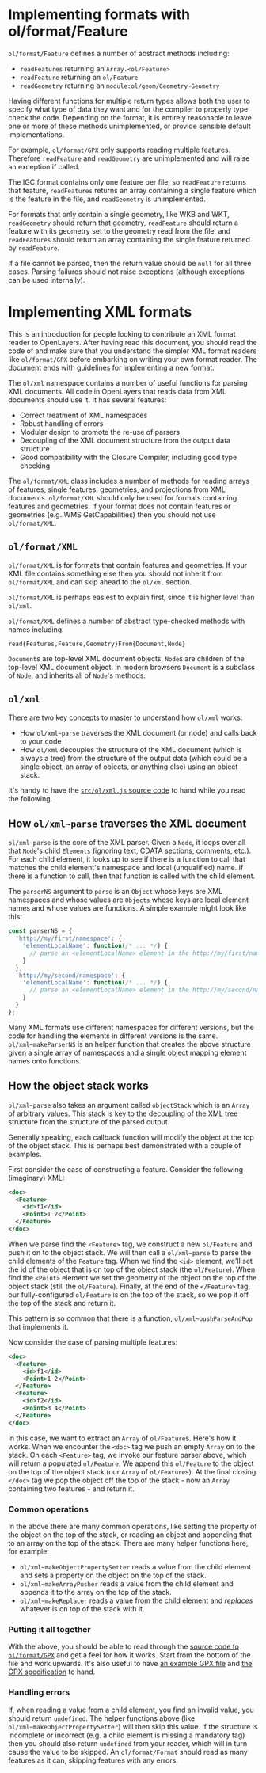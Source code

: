 # Implementing formats with ol/format/Feature
`ol/format/Feature` defines a number of abstract methods including:

* `readFeatures` returning an `Array.<ol/Feature>`
* `readFeature` returning an `ol/Feature`
* `readGeometry` returning an `module:ol/geom/Geometry~Geometry`

Having different functions for multiple return types allows both the user to specify what type of data they want and for the compiler to properly type check the code. Depending on the format, it is entirely reasonable to leave one or more of these methods unimplemented, or provide sensible default implementations.

For example, `ol/format/GPX` only supports reading multiple features.  Therefore `readFeature` and `readGeometry` are unimplemented and will raise an exception if called.

The IGC format contains only one feature per file, so `readFeature` returns that feature, `readFeatures` returns an array containing a single feature which is the feature in the file, and `readGeometry` is unimplemented.

For formats that only contain a single geometry, like WKB and WKT, `readGeometry` should return that geometry, `readFeature` should return a feature with its geometry set to the geometry read from the file, and `readFeatures` should return an array containing the single feature returned by `readFeature`.

If a file cannot be parsed, then the return value should be `null` for all three cases. Parsing failures should not raise exceptions (although exceptions can be used internally).


# Implementing XML formats

This is an introduction for people looking to contribute an XML format reader to OpenLayers. After having read this document, you should read the code of and make sure that you understand the simpler XML format readers like `ol/format/GPX` before embarking on writing your own format reader.
The document ends with guidelines for implementing a new format.

The `ol/xml` namespace contains a number of useful functions for parsing XML documents. All code in OpenLayers that reads data from XML documents should use it. It has several features:

* Correct treatment of XML namespaces
* Robust handling of errors
* Modular design to promote the re-use of parsers
* Decoupling of the XML document structure from the output data structure
* Good compatibility with the Closure Compiler, including good type checking

The `ol/format/XML` class includes a number of methods for reading arrays of features, single features, geometries, and projections from XML documents. `ol/format/XML` should only be used for formats containing features and geometries.  If your format does not contain features or geometries (e.g. WMS GetCapabilities) then you should not use `ol/format/XML`.

## `ol/format/XML`

`ol/format/XML` is for formats that contain features and geometries. If your XML file contains something else then you should not inherit from `ol/format/XML` and can skip ahead to the `ol/xml` section.

`ol/format/XML` is perhaps easiest to explain first, since it is higher level than `ol/xml`.

`ol/format/XML` defines a number of abstract type-checked methods with names including:

    read{Features,Feature,Geometry}From{Document,Node}

`Document`s are top-level XML document objects, `Node`s are children of the top-level XML document object. In modern browsers `Document` is a subclass of `Node`, and inherits all of `Node`'s methods.

## `ol/xml`

There are two key concepts to master to understand how `ol/xml` works:

* How `ol/xml~parse` traverses the XML document (or node) and calls back to your code
* How `ol/xml` decouples the structure of the XML document (which is always a tree) from the structure of the output data (which could be a single object, an array of objects, or anything else) using an object stack.

It's handy to have the [`src/ol/xml.js` source code](https://github.com/openlayers/openlayers/blob/main/src/ol/xml.js) to hand while you read the following.

## How `ol/xml~parse` traverses the XML document

`ol/xml~parse` is the core of the XML parser. Given a `Node`, it loops over all that `Node`'s child `Elements` (ignoring text, CDATA sections, comments, etc.). For each child element, it looks up to see if there is a function to call that matches the child element's namespace and local (unqualified) name. If there is a function to call, then that function is called with the child element.

The `parserNS` argument to `parse` is an `Object` whose keys are XML namespaces and whose values are `Objects` whose keys are local element names and whose values are functions.  A simple example might look like this:

```js
const parserNS = {
  'http://my/first/namespace': {
    'elementLocalName': function(/* ... */) {
      // parse an <elementLocalName> element in the http://my/first/namespace namespace
    }
  },
  'http://my/second/namespace': {
    'elementLocalName': function(/* ... */) {
      // parse an <elementLocalName> element in the http://my/second/namespace namespace
    }
  }
};
```

Many XML formats use different namespaces for different versions, but the code for handling the elements in different versions is the same.  `ol/xml~makeParserNS` is an helper function that creates the above structure given a single array of namespaces and a single object mapping element names onto functions.

## How the object stack works

`ol/xml~parse` also takes an argument called `objectStack` which is an `Array` of arbitrary values. This stack is key to the decoupling of the XML tree structure from the structure of the parsed output.

Generally speaking, each callback function will modify the object at the top of the object stack. This is perhaps best demonstrated with a couple of examples.

First consider the case of constructing a feature.  Consider the following (imaginary) XML:

```xml
<doc>
  <Feature>
    <id>f1</id>
    <Point>1 2</Point>
  </Feature>
</doc>
```

When we parse find the `<Feature>` tag, we construct a new `ol/Feature` and push it on to the object stack. We will then call a `ol/xml~parse` to parse the child elements of the `Feature` tag. When we find the `<id>` element, we'll set the id of the object that is on top of the object stack (the `ol/Feature`).  When find the `<Point>` element we set the geometry of the object on the top of the object stack (still the `ol/Feature`). Finally, at the end of the `</Feature>` tag, our fully-configured `ol/Feature` is on the top of the stack, so we pop it off the top of the stack and return it.

This pattern is so common that there is a function, `ol/xml~pushParseAndPop` that implements it.

Now consider the case of parsing multiple features:

```xml
<doc>
  <Feature>
    <id>f1</id>
    <Point>1 2</Point>
  </Feature>
  <Feature>
    <id>f2</id>
    <Point>3 4</Point>
  </Feature>
</doc>
```

In this case, we want to extract an `Array` of `ol/Feature`s. Here's how it works. When we encounter the `<doc>` tag we push an empty `Array` on to the stack. On each `<Feature>` tag, we invoke our feature parser above, which will return a populated `ol/Feature`. We append this `ol/Feature` to the object on the top of the object stack (our `Array` of `ol/Feature`s). At the final closing `</doc>` tag we pop the object off the top of the stack - now an `Array` containing two features - and return it.

### Common operations

In the above there are many common operations, like setting the property of the object on the top of the stack, or reading an object and appending that to an array on the top of the stack. There are many helper functions here, for example:

* `ol/xml~makeObjectPropertySetter` reads a value from the child element and sets a property on the object on the top of the stack.
* `ol/xml~makeArrayPusher` reads a value from the child element and appends it to the array on the top of the stack.
* `ol/xml~makeReplacer` reads a value from the child element and *replaces* whatever is on top of the stack with it.

### Putting it all together

With the above, you should be able to read through the [source code to `ol/format/GPX`](https://github.com/openlayers/openlayers/blob/main/src/ol/format/GPX.js) and get a feel for how it works. Start from the bottom of the file and work upwards. It's also useful to have [an example GPX file](https://openlayers.org/en/latest/examples/data/fells_loop.gpx) and [the GPX specification](https://www.topografix.com/GPX/1/1/) to hand.

### Handling errors

If, when reading a value from a child element, you find an invalid value, you should return `undefined`. The helper functions above (like `ol/xml~makeObjectPropertySetter`) will then skip this value. If the structure is incomplete or incorrect (e.g. a child element is missing a mandatory tag) then you should also return `undefined` from your reader, which will in turn cause the value to be skipped.
An `ol/format/Format` should read as many features as it can, skipping features with any errors.


